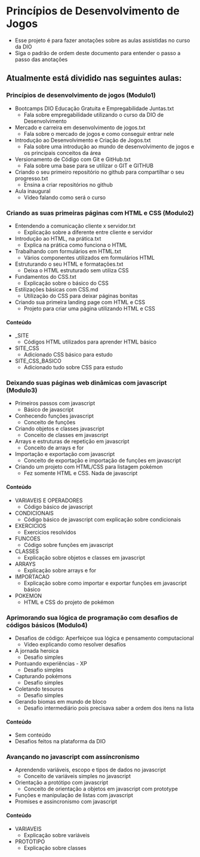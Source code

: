 
# Princípios de Desenvolvimento de Jogos
- Esse projeto é para fazer anotações sobre as aulas assistidas no curso da DIO
- Siga o padrão de ordem deste documento para entender o passo a passo das anotações 

## Atualmente está dividido nas seguintes aulas:

### Princípios de desenvolvimento de jogos (Modulo1)
- Bootcamps DIO Educação Gratuita e Empregabilidade Juntas.txt
  - Fala sobre empregabilidade utilizando o curso da DIO de Desenvolvimento
- Mercado e carreira em desenvolvimento de jogos.txt
  - Fala sobre o mercado de jogos e como conseguir entrar nele
- Introdução ao Desenvolvimento e Criação de Jogos.txt
  - Fala sobre uma introdução ao mundo de desenvolvimento de jogos e os principais conceitos da área
- Versionamento de Código com Git e GitHub.txt
  - Fala sobre uma base para se utilizar o GIT e GITHUB
- Criando o seu primeiro repositório no github para compartilhar o seu progresso.txt
  - Ensina a criar repositórios no github
- Aula inaugural
  - Vídeo falando como será o curso

### Criando as suas primeiras páginas com HTML e CSS (Modulo2)
- Entendendo a comunicação cliente x servidor.txt
  - Explicação sobre a diferente entre cliente e servidor
- Introdução ao HTML, na prática.txt
  - Explica na prática como funciona o HTML
- Trabalhando com formulários em HTML.txt
  - Vários componentes utilizados em formulários HTML
- Estruturando o seu HTML e formatações.txt
  - Deixa o HTML estruturado sem utiliza CSS
- Fundamentos do CSS.txt
  - Explicação sobre o básico do CSS
- Estilizações básicas com CSS.md
  - Utilização do CSS para deixar páginas bonitas
- Criando sua primeira landing page com HTML e CSS
  - Projeto para criar uma página utilizando HTML e CSS

#### Conteúdo
- _SITE
  - Códigos HTML utilizados para aprender HTML básico
- SITE_CSS
  - Adicionado CSS básico para estudo
- SITE_CSS_BASICO
  - Adicionado tudo sobre CSS para estudo

### Deixando suas páginas web dinâmicas com javascript (Modulo3)
- Primeiros passos com javascript
  - Básico de javascript
- Conhecendo funções javascript
  - Conceito de funções
- Criando objetos e classes javascript
  - Conceito de classes em javascript
- Arrays e estruturas de repetição em javascript
  - Conceito de arrays e for
- Importação e exportação com javascript
  - Conceito de exportação e importação de funções em javascript
- Criando um projeto com HTML/CSS para listagem pokémon
  - Fez somente HTML e CSS. Nada de javascript

#### Conteúdo
- VARIAVEIS E OPERADORES
  - Código básico de javascript
- CONDICIONAIS
  - Código básico de javascript com explicação sobre condicionais
- EXERCICIOS
  - Exercicios resolvidos
- FUNCOES
  - Código sobre funções em javascript
- CLASSES
  - Explicação sobre objetos e classes em javascript
- ARRAYS
  - Explicação sobre arrays e for
- IMPORTACAO
  - Explicação sobre como importar e exportar funções em javascript básico
- POKEMON
  - HTML e CSS do projeto de pokémon

### Aprimorando sua lógica de programação com desafios de códigos básicos (Modulo4)
- Desafios de código: Aperfeiçoe sua lógica e pensamento computacional
  - Vídeo explicando como resolver desafios
- A jornada heroica
  - Desafio simples
- Pontuando experiências - XP
  - Desafio simples
- Capturando pokémons
  - Desafio simples
- Coletando tesouros
  - Desafio simples
- Gerando biomas em mundo de bloco
  - Desafio intermediário pois precisava saber a ordem dos itens na lista

#### Conteúdo
- Sem conteúdo
- Desafios feitos na plataforma da DIO

### Avançando no javascript com assíncronismo
- Aprendendo variáveis, escopo e tipos de dados no javascript
  - Conceito de variáveis simples no javascript
- Orientação a protótipo com javascript
  - Conceito de orientação a objetos em javascript com prototype
- Funções e manipulação de listas com javascript
- Promises e assincronismo com javascript

#### Conteúdo
- VARIAVEIS
  - Explicação sobre variáveis
- PROTOTIPO
  - Explicação sobre classes





